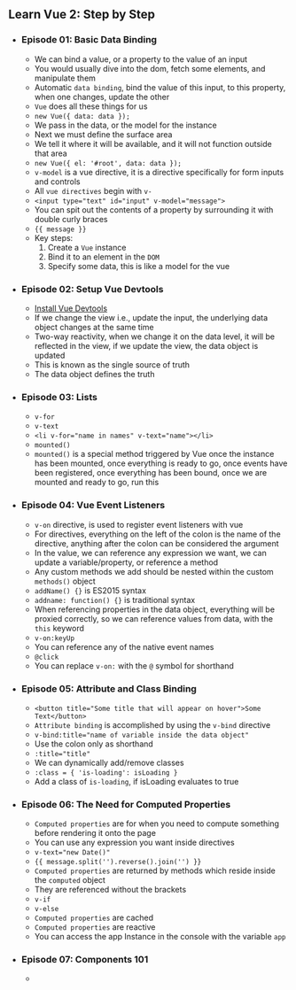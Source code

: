 ## Learn Vue 2: Step by Step

- ### Episode 01: Basic Data Binding
  
    - We can bind a value, or a property to the value of an input
    - You would usually dive into the dom, fetch some elements, and manipulate them
    - Automatic `data binding`, bind the value of this input, to this property, when one changes, update the other
    - `Vue` does all these things for us
    - `new Vue({
        data: data
      });`
    - We pass in the data, or the model for the instance
    - Next we must define the surface area 
    - We tell it where it will be available, and it will not function outside that area 
    - `new Vue({
        el: '#root',
        data: data
      });`
    - `v-model` is a vue directive, it is a directive specifically for form inputs and controls
    - All `vue directives` begin with `v-`
    - `<input type="text" id="input" v-model="message">`
    - You can spit out the contents of a property by surrounding it with double curly braces
    - `{{ message }}`
    - Key steps:
      1. Create a `Vue` instance
      2. Bind it to an element in the `DOM`
      3. Specify some data, this is like a model for the vue
  
- ### Episode 02: Setup Vue Devtools
  
    - [Install Vue Devtools](https://chrome.google.com/webstore/detail/vuejs-devtools/nhdogjmejiglipccpnnnanhbledajbpd?hl=en)
    - If we change the view i.e., update the input, the underlying data object changes at the same time
    - Two-way reactivity, when we change it on the data level, it will be reflected in the view, if we update the view, the data object is updated
    - This is known as the single source of truth
    - The data object defines the truth
  
- ### Episode 03: Lists
  
    - `v-for`
    - `v-text`
    - `<li v-for="name in names" v-text="name"></li>`
    - `mounted()` 
    - `mounted()` is a special method triggered by Vue once the instance has been mounted, once everything is ready to go, once events have been registered, once everything has been bound, once we are mounted and ready to go, run this
    
- ### Episode 04: Vue Event Listeners
    
    - `v-on` directive, is used to register event listeners with vue
    - For directives, everything on the left of the colon is the name of the directive, anything after the colon can be considered the argument 
    - In the value, we can reference any expression we want, we can update a variable/property, or reference a method
    - Any custom methods we add should be nested within the custom `methods()` object
    - `addName() {}` is ES2015 syntax
    - `addname: function() {}` is traditional syntax
    - When referencing properties in the data object, everything will be proxied correctly, so we can reference values from data, with the `this` keyword
    - `v-on:keyUp`
    - You can reference any of the native event names
    - `@click`
    - You can replace `v-on:` with the `@` symbol for shorthand
    
- ### Episode 05: Attribute and Class Binding
  
    - `<button title="Some title that will appear on hover">Some Text</button>`
    - `Attribute binding` is accomplished by using the `v-bind` directive    
    - `v-bind:title="name of variable inside the data object"`
    - Use the colon only as shorthand
    - `:title="title"`
    - We can dynamically add/remove classes
    - `:class = { 'is-loading': isLoading }`
    - Add a class of `is-loading`, if isLoading evaluates to true
  
- ### Episode 06: The Need for Computed Properties
  
    - `Computed properties` are for when you need to compute something before rendering it onto the page
    - You can use any expression you want inside directives
    - `v-text="new Date()"`
    - `{{ message.split('').reverse().join('') }}` 
    - `Computed properties` are returned by methods which reside inside the `computed` object
    - They are referenced without the brackets
    - `v-if`
    - `v-else`
    - `Computed properties` are cached
    - `Computed properties` are reactive
    - You can access the app Instance in the console with the variable `app`
  
- ### Episode 07: Components 101

    -   

  